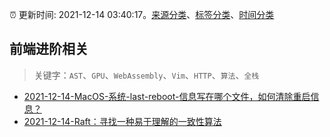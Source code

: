 :alarm_clock: 更新时间: 2021-12-14 03:40:17。[来源分类](../README.md)、[标签分类](../TAGS.md)、[时间分类](../TIMELINE.md)

## 前端进阶相关


> 关键字：`AST`、`GPU`、`WebAssembly`、`Vim`、`HTTP`、`算法`、`全栈`



- [2021-12-14-MacOS-系统-last-reboot-信息写在哪个文件，如何清除重启信息？](https://www.v2ex.com/t/822075) 
- [2021-12-14-Raft：寻找一种易于理解的一致性算法](https://toutiao.io/k/79oehr1) 